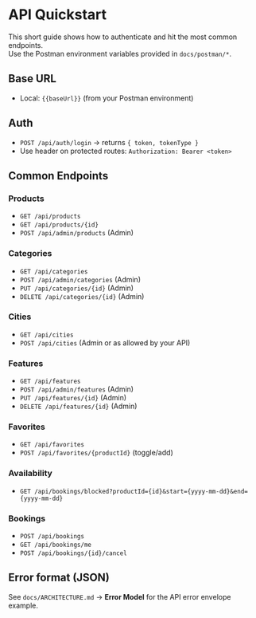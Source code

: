 # API Quickstart


This short guide shows how to authenticate and hit the most common endpoints.  
Use the Postman environment variables provided in `docs/postman/*`.

## Base URL
- Local: `{{baseUrl}}` (from your Postman environment)

## Auth
- `POST /api/auth/login` → returns `{ token, tokenType }`
- Use header on protected routes: `Authorization: Bearer <token>`

## Common Endpoints

### Products
- `GET /api/products`
- `GET /api/products/{id}`
- `POST /api/admin/products` (Admin)

### Categories
- `GET /api/categories`
- `POST /api/admin/categories` (Admin)
- `PUT /api/categories/{id}` (Admin)
- `DELETE /api/categories/{id}` (Admin)

### Cities
- `GET /api/cities`
- `POST /api/cities` (Admin or as allowed by your API)

### Features
- `GET /api/features`
- `POST /api/admin/features` (Admin)
- `PUT /api/features/{id}` (Admin)
- `DELETE /api/features/{id}` (Admin)

### Favorites
- `GET /api/favorites`
- `POST /api/favorites/{productId}` (toggle/add)

### Availability
- `GET /api/bookings/blocked?productId={id}&start={yyyy-mm-dd}&end={yyyy-mm-dd}`

### Bookings
- `POST /api/bookings`
- `GET /api/bookings/me`
- `POST /api/bookings/{id}/cancel`

## Error format (JSON)
See `docs/ARCHITECTURE.md` → **Error Model** for the API error envelope example.
